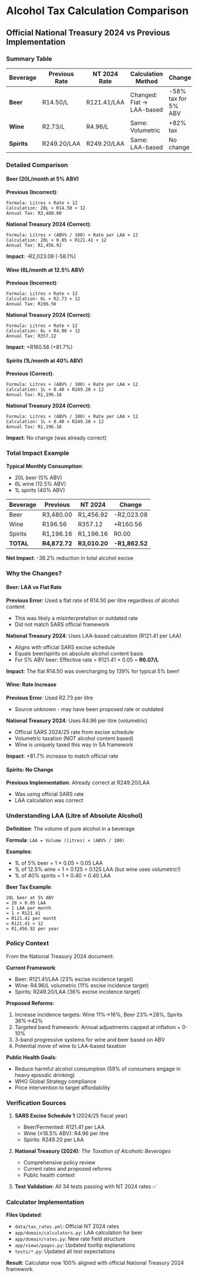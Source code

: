 # Alcohol Tax Calculation Comparison

## Official National Treasury 2024 vs Previous Implementation

### Summary Table

| Beverage | Previous Rate | NT 2024 Rate | Calculation Method | Change |
|----------|---------------|--------------|-------------------|---------|
| **Beer** | R14.50/L | R121.41/LAA | Changed: Flat → LAA-based | -58% tax for 5% ABV |
| **Wine** | R2.73/L | R4.96/L | Same: Volumetric | +82% tax |
| **Spirits** | R249.20/LAA | R249.20/LAA | Same: LAA-based | No change |

### Detailed Comparison

#### Beer (20L/month at 5% ABV)

**Previous (Incorrect)**:
```
Formula: Litres × Rate × 12
Calculation: 20L × R14.50 × 12
Annual Tax: R3,480.00
```

**National Treasury 2024 (Correct)**:
```
Formula: Litres × (ABV% / 100) × Rate per LAA × 12
Calculation: 20L × 0.05 × R121.41 × 12
Annual Tax: R1,456.92
```

**Impact**: -R2,023.08 (-58.1%)

#### Wine (6L/month at 12.5% ABV)

**Previous (Incorrect)**:
```
Formula: Litres × Rate × 12
Calculation: 6L × R2.73 × 12
Annual Tax: R196.56
```

**National Treasury 2024 (Correct)**:
```
Formula: Litres × Rate × 12
Calculation: 6L × R4.96 × 12
Annual Tax: R357.12
```

**Impact**: +R160.56 (+81.7%)

#### Spirits (1L/month at 40% ABV)

**Previous (Correct)**:
```
Formula: Litres × (ABV% / 100) × Rate per LAA × 12
Calculation: 1L × 0.40 × R249.20 × 12
Annual Tax: R1,196.16
```

**National Treasury 2024 (Correct)**:
```
Formula: Litres × (ABV% / 100) × Rate per LAA × 12
Calculation: 1L × 0.40 × R249.20 × 12
Annual Tax: R1,196.16
```

**Impact**: No change (was already correct)

### Total Impact Example

**Typical Monthly Consumption**:
- 20L beer (5% ABV)
- 6L wine (12.5% ABV)
- 1L spirits (40% ABV)

| Beverage | Previous | NT 2024 | Change |
|----------|----------|---------|--------|
| Beer | R3,480.00 | R1,456.92 | -R2,023.08 |
| Wine | R196.56 | R357.12 | +R160.56 |
| Spirits | R1,196.16 | R1,196.16 | R0.00 |
| **TOTAL** | **R4,872.72** | **R3,010.20** | **-R1,862.52** |

**Net Impact**: -38.2% reduction in total alcohol excise

### Why the Changes?

#### Beer: LAA vs Flat Rate

**Previous Error**: Used a flat rate of R14.50 per litre regardless of alcohol content
- This was likely a misinterpretation or outdated rate
- Did not match SARS official framework

**National Treasury 2024**: Uses LAA-based calculation (R121.41 per LAA)
- Aligns with official SARS excise schedule
- Equals beer/spirits on absolute alcohol content basis
- For 5% ABV beer: Effective rate = R121.41 × 0.05 = **R6.07/L**

**Impact**: The flat R14.50 was overcharging by 139% for typical 5% beer!

#### Wine: Rate Increase

**Previous Error**: Used R2.73 per litre
- Source unknown - may have been proposed rate or outdated

**National Treasury 2024**: Uses R4.96 per litre (volumetric)
- Official SARS 2024/25 rate from excise schedule
- Volumetric taxation (NOT alcohol content based)
- Wine is uniquely taxed this way in SA framework

**Impact**: +81.7% increase to match official rate

#### Spirits: No Change

**Previous Implementation**: Already correct at R249.20/LAA
- Was using official SARS rate
- LAA calculation was correct

### Understanding LAA (Litre of Absolute Alcohol)

**Definition**: The volume of pure alcohol in a beverage

**Formula**: `LAA = Volume (litres) × (ABV% / 100)`

**Examples**:
- 1L of 5% beer = 1 × 0.05 = 0.05 LAA
- 1L of 12.5% wine = 1 × 0.125 = 0.125 LAA (but wine uses volumetric!)
- 1L of 40% spirits = 1 × 0.40 = 0.40 LAA

**Beer Tax Example**:
```
20L beer at 5% ABV
= 20 × 0.05 LAA
= 1 LAA per month
= 1 × R121.41
= R121.41 per month
= R121.41 × 12
= R1,456.92 per year
```

### Policy Context

From the National Treasury 2024 document:

**Current Framework**:
- Beer: R121.41/LAA (23% excise incidence target)
- Wine: R4.96/L volumetric (11% excise incidence target)
- Spirits: R249.20/LAA (36% excise incidence target)

**Proposed Reforms**:
1. Increase incidence targets: Wine 11%→16%, Beer 23%→28%, Spirits 36%→42%
2. Targeted band framework: Annual adjustments capped at inflation + 0-10%
3. 3-band progressive systems for wine and beer based on ABV
4. Potential move of wine to LAA-based taxation

**Public Health Goals**:
- Reduce harmful alcohol consumption (59% of consumers engage in heavy episodic drinking)
- WHO Global Strategy compliance
- Price intervention to target affordability

### Verification Sources

1. **SARS Excise Schedule 1** (2024/25 fiscal year)
   - Beer/Fermented: R121.41 per LAA
   - Wine (≤16.5% ABV): R4.96 per litre
   - Spirits: R249.20 per LAA

2. **National Treasury (2024)**: *The Taxation of Alcoholic Beverages*
   - Comprehensive policy review
   - Current rates and proposed reforms
   - Public health context

3. **Test Validation**: All 34 tests passing with NT 2024 rates ✅

### Calculator Implementation

**Files Updated**:
- `data/tax_rates.yml`: Official NT 2024 rates
- `app/domain/calculators.py`: LAA calculation for beer
- `app/domain/rates.py`: New rate field structure
- `app/views/pages.py`: Updated tooltip explanations
- `tests/*.py`: Updated all test expectations

**Result**: Calculator now 100% aligned with official National Treasury 2024 framework.
